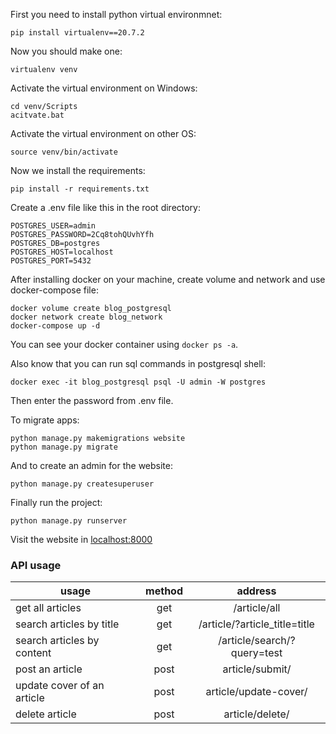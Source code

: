 First you need to install python virtual environmnet:
```
pip install virtualenv==20.7.2
```
Now you should make one:
```
virtualenv venv
```
Activate the virtual environment on Windows:
```
cd venv/Scripts
acitvate.bat
```
Activate the virtual environment on other OS:
```
source venv/bin/activate
```
Now we install the requirements:
```
pip install -r requirements.txt
```
Create a .env file like this in the root directory:
```
POSTGRES_USER=admin
POSTGRES_PASSWORD=2Cq8tohQUvhYfh
POSTGRES_DB=postgres
POSTGRES_HOST=localhost
POSTGRES_PORT=5432
```
After installing docker on your machine, create volume and network and use docker-compose file:
```
docker volume create blog_postgresql
docker network create blog_network
docker-compose up -d
```
You can see your docker container using `docker ps -a`.

Also know that you can run sql commands in postgresql shell:
```
docker exec -it blog_postgresql psql -U admin -W postgres
```
Then enter the password from .env file.

To migrate apps:
```
python manage.py makemigrations website
python manage.py migrate
```
And to create an admin for the website:
```
python manage.py createsuperuser
```
Finally run the project:
```
python manage.py runserver
```
Visit the website in [localhost:8000](localhost:8000)

### API usage
| usage | method | address |
| ----- | :----: |:-------:|
|get all articles | get | /article/all |
|search articles by title | get | /article/?article_title=title |
| search articles by content | get | /article/search/?query=test |
| post an article | post | article/submit/ |
| update cover of an article | post | article/update-cover/ |
| delete article | post | article/delete/ |